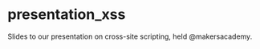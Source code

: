 presentation_xss
================

Slides to our presentation on cross-site scripting, held @makersacademy.

